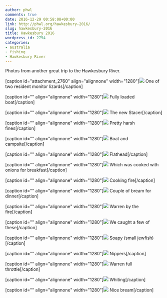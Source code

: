 ```yaml
---
author: phwl
comments: true
date: 2016-12-29 00:58:08+00:00
link: http://phwl.org/hawkesbury-2016/
slug: hawkesbury-2016
title: Hawkesbury 2016
wordpress_id: 2754
categories:
- australia
- fishing
- Hawkesbury River
---
```


Photos from another great trip to the Hawkesbury River.

[caption id="attachment_2760" align="alignnone" width="1280"][![](http://phwl.org/wp-content/uploads/2016/12/PC235195.jpg)](http://phwl.org/wp-content/uploads/2016/12/PC235195.jpg) One of two resident monitor lizards[/caption]

<!-- more -->

[caption id="" align="alignnone" width="1280"]![](http://phwl.org/wp-content/uploads/2016/12/PC215139.jpg) Fully loaded boat[/caption]

[caption id="" align="alignnone" width="1280"]![](http://phwl.org/wp-content/uploads/2016/12/PC245244.jpg) The new Stacer[/caption]

[caption id="" align="alignnone" width="1280"]![](http://phwl.org/wp-content/uploads/2016/12/PC215140.jpg) Pretty harsh fines[/caption]

[caption id="" align="alignnone" width="1280"]![](http://phwl.org/wp-content/uploads/2016/12/IMG_8714.jpg) Boat and campsite[/caption]

[caption id="" align="alignnone" width="1280"]![](http://phwl.org/wp-content/uploads/2016/12/IMG_8739.jpg) Flathead[/caption]

[caption id="" align="alignnone" width="1280"]![](http://phwl.org/wp-content/uploads/2016/12/IMG_8710.jpg) Which was cooked with onions for breakfast[/caption]

[caption id="" align="alignnone" width="1280"]![](http://phwl.org/wp-content/uploads/2016/12/IMG_8725.jpg) Cooking fire[/caption]

[caption id="" align="alignnone" width="1280"]![](http://phwl.org/wp-content/uploads/2016/12/IMG_8752.jpg) Couple of bream for dinner[/caption]

[caption id="" align="alignnone" width="1280"]![](http://phwl.org/wp-content/uploads/2016/12/PC215150.jpg) Warren by the fire[/caption]

[caption id="" align="alignnone" width="1280"]![](http://phwl.org/wp-content/uploads/2016/12/PC235183.jpg) We caught a few of these[/caption]

[caption id="" align="alignnone" width="1280"]![](http://phwl.org/wp-content/uploads/2016/12/PC235187.jpg) Soapy (small jewfish)[/caption]

[caption id="" align="alignnone" width="1280"]![](http://phwl.org/wp-content/uploads/2016/12/PC235223.jpg) Nippers[/caption]

[caption id="" align="alignnone" width="1280"]![](http://phwl.org/wp-content/uploads/2016/12/PC235231.jpg) Warren full throttle[/caption]

[caption id="" align="alignnone" width="1280"]![](http://phwl.org/wp-content/uploads/2016/12/PC225172.jpg) Whiting[/caption]

[caption id="" align="alignnone" width="1280"]![](http://phwl.org/wp-content/uploads/2016/12/PC245247.jpg) Nice bream[/caption]
